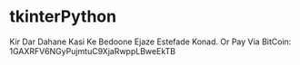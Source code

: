 # tkinterPython
Kir Dar Dahane Kasi Ke Bedoone Ejaze Estefade Konad.
Or Pay Via BitCoin:
1GAXRFV6NGyPujmtuC9XjaRwppLBweEkTB
